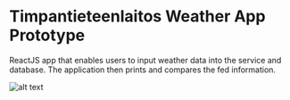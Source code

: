 # Timpantieteenlaitos Weather App Prototype
ReactJS app that enables users to input weather data into the service and database. The application then prints and compares the fed information.

![alt text](https://github.com/Timpzu/timpantieteenlaitos-weather-app/blob/master/src/img/ttl_screen.jpg?raw=true)
